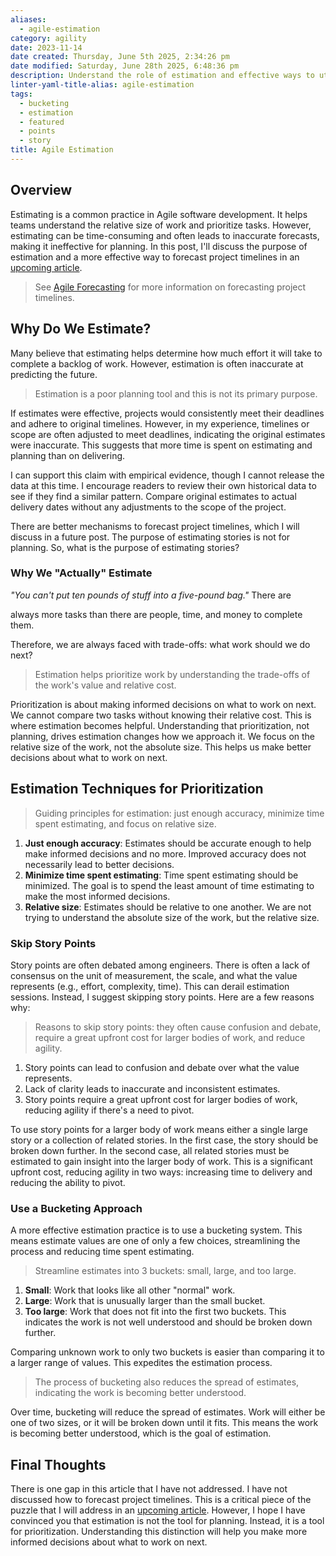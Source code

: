 ```yaml
---
aliases:
  - agile-estimation
category: agility
date: 2023-11-14
date created: Thursday, June 5th 2025, 2:34:26 pm
date modified: Saturday, June 28th 2025, 6:48:36 pm
description: Understand the role of estimation and effective ways to utilize it.
linter-yaml-title-alias: agile-estimation
tags:
  - bucketing
  - estimation
  - featured
  - points
  - story
title: Agile Estimation
---
```


## Overview

Estimating is a common practice in Agile software development. It helps teams understand the relative size of work and prioritize tasks. However, estimating can be time-consuming and often leads to inaccurate forecasts, making it ineffective for planning. In this post, I'll discuss the purpose of estimation and a more effective way to forecast project timelines in an [upcoming article](../2024/agile-forecasting.md).

> See [Agile Forecasting](../2024/agile-forecasting.md) for more information on forecasting project timelines.

## Why Do We Estimate?

Many believe that estimating helps determine how much effort it will take to complete a backlog of work. However, estimation is often inaccurate at predicting the future.

> Estimation is a poor planning tool and this is not its primary purpose.

If estimates were effective, projects would consistently meet their deadlines and adhere to original timelines. However, in my experience, timelines or scope are often adjusted to meet deadlines, indicating the original estimates were inaccurate. This suggests that more time is spent on estimating and planning than on delivering.

I can support this claim with empirical evidence, though I cannot release the data at this time. I encourage readers to review their own historical data to see if they find a similar pattern. Compare original estimates to actual delivery dates without any adjustments to the scope of the project.

There are better mechanisms to forecast project timelines, which I will discuss in a future post. The purpose of estimating stories is not for planning. So, what is the purpose of estimating stories?

### Why We "Actually" Estimate

<em>"You can't put ten pounds of stuff into a five-pound bag."</em> There are

always more tasks than there are people, time, and money to complete them.

Therefore, we are always faced with trade-offs: what work should we do next?

> Estimation helps prioritize work by understanding the trade-offs of the work's
> value and relative cost.

Prioritization is about making informed decisions on what to work on next. We cannot compare two tasks without knowing their relative cost. This is where estimation becomes helpful. Understanding that prioritization, not planning, drives estimation changes how we approach it. We focus on the relative size of the work, not the absolute size. This helps us make better decisions about what to work on next.

## Estimation Techniques for Prioritization

> Guiding principles for estimation: just enough accuracy, minimize time spent estimating, and focus on relative size.

1. **Just enough accuracy**: Estimates should be accurate enough to help make informed decisions and no more. Improved accuracy does not necessarily lead to better decisions.
2. **Minimize time spent estimating**: Time spent estimating should be minimized. The goal is to spend the least amount of time estimating to make the most informed decisions.
3. **Relative size**: Estimates should be relative to one another. We are not trying to understand the absolute size of the work, but the relative size.

### Skip Story Points

Story points are often debated among engineers. There is often a lack of consensus on the unit of measurement, the scale, and what the value represents (e.g., effort, complexity, time). This can derail estimation sessions. Instead, I suggest skipping story points. Here are a few reasons why:

> Reasons to skip story points: they often cause confusion and debate, require a great upfront cost for larger bodies of work, and reduce agility.

1. Story points can lead to confusion and debate over what the value represents.
2. Lack of clarity leads to inaccurate and inconsistent estimates.
3. Story points require a great upfront cost for larger bodies of work, reducing agility if there's a need to pivot.

To use story points for a larger body of work means either a single large story or a collection of related stories. In the first case, the story should be broken down further. In the second case, all related stories must be estimated to gain insight into the larger body of work. This is a significant upfront cost, reducing agility in two ways: increasing time to delivery and reducing the ability to pivot.

### Use a Bucketing Approach

A more effective estimation practice is to use a bucketing system. This means estimate values are one of only a few choices, streamlining the process and reducing time spent estimating.

> Streamline estimates into 3 buckets: small, large, and too large.

1. **Small**: Work that looks like all other "normal" work.
2. **Large**: Work that is unusually larger than the small bucket.
3. **Too large**: Work that does not fit into the first two buckets. This indicates the work is not well understood and should be broken down further.

Comparing unknown work to only two buckets is easier than comparing it to a larger range of values. This expedites the estimation process.

> The process of bucketing also reduces the spread of estimates, indicating the work is becoming better understood.

Over time, bucketing will reduce the spread of estimates. Work will either be one of two sizes, or it will be broken down until it fits. This means the work is becoming better understood, which is the goal of estimation.

## Final Thoughts

There is one gap in this article that I have not addressed. I have not discussed how to forecast project timelines. This is a critical piece of the puzzle that I will address in an [upcoming article](../2024/agile-forecasting.md). However, I hope I have convinced you that estimation is not the tool for planning. Instead, it is a tool for prioritization. Understanding this distinction will help you make more informed decisions about what to work on next.
